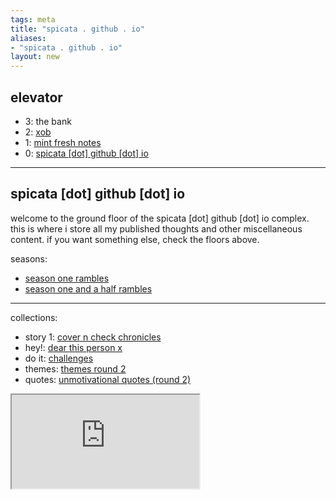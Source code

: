 ```yaml
---
tags: meta 
title: "spicata . github . io"
aliases:
- "spicata . github . io"
layout: new
---
```


## elevator

- 3: the bank
- 2: [xob](xkcdob/index.md)
- 1: [mint fresh notes](mint-fresh-notes/index.md)
- 0: [spicata [dot] github [dot] io](index.md)

---

## spicata [dot] github [dot] io

welcome to the ground floor of the spicata [dot] github [dot] io complex. this is where i store all my published thoughts and other miscellaneous content. if you want something else, check the floors above.

seasons:

- [season one rambles](rambleOne.md)
- [season one and a half rambles](oneHalfRambles.md)

---

collections:

- story 1: [cover n check chronicles](coverCheckChronicles.md)
- hey!: [dear this person x](dearX.md)
- do it: [challenges](challenges.md)
- themes: [themes round 2](themes.md)
- quotes: [unmotivational quotes (round 2)](unmotivational.md)

<iframe src="https://eddietheed.github.io/obsidiannotes-v.3/"></iframe>